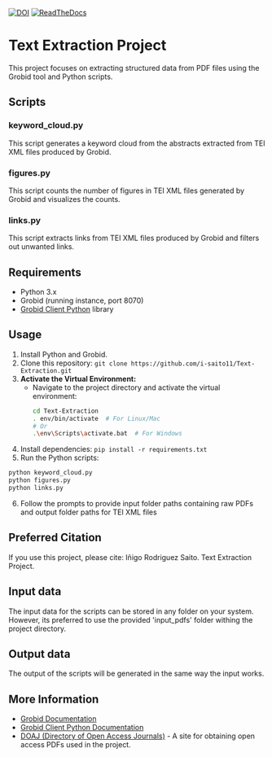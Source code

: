 [![DOI](https://zenodo.org/badge/763659834.svg)](https://zenodo.org/doi/10.5281/zenodo.10790932)
[![ReadTheDocs](https://img.shields.io/badge/Documentation-Read%20The%20Docs-brightgreen)](https://isaitotext-extraction.readthedocs.io/en/definitive/)





# Text Extraction Project

This project focuses on extracting structured data from PDF files using the Grobid tool and Python scripts.

## Scripts

### keyword_cloud.py

This script generates a keyword cloud from the abstracts extracted from TEI XML files produced by Grobid.

### figures.py

This script counts the number of figures in TEI XML files generated by Grobid and visualizes the counts.

### links.py

This script extracts links from TEI XML files produced by Grobid and filters out unwanted links.

## Requirements

- Python 3.x
- Grobid (running instance, port 8070)
- [Grobid Client Python](https://github.com/kermitt2/grobid_client_python) library

## Usage

1. Install Python and Grobid.
2. Clone this repository: `git clone https://github.com/i-saito11/Text-Extraction.git`
3. **Activate the Virtual Environment:**
   - Navigate to the project directory and activate the virtual environment:
     ```bash
     cd Text-Extraction
     . env/bin/activate  # For Linux/Mac
     # Or
     .\env\Scripts\activate.bat  # For Windows
     ```
4. Install dependencies: `pip install -r requirements.txt`
5. Run the Python scripts:

```bash
python keyword_cloud.py
python figures.py
python links.py
```
6. Follow the prompts to provide input folder paths containing raw PDFs and output folder paths for TEI XML files

## Preferred Citation

If you use this project, please cite:
Iñigo Rodriguez Saito. Text Extraction Project.

## Input data

The input data for the scripts can be stored in any folder on your system. However, its preferred to use the provided 'input_pdfs' folder withing the project directory. 

## Output data

The output of the scripts will be generated in the same way the input works. 

## More Information

- [Grobid Documentation](https://grobid.readthedocs.io/en/latest/)
- [Grobid Client Python Documentation](https://github.com/kermitt2/grobid_client_python?tab=readme-ov-file#using-the-client-in-your-python)
- [DOAJ (Directory of Open Access Journals)](https://doaj.org) - A site for obtaining open access PDFs used in the project.

